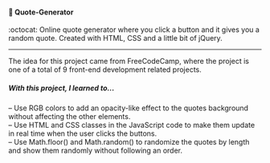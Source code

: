 #### :crystal_ball: Quote-Generator
:octocat: Online quote generator where you click a button and it gives you a random quote. Created with HTML, CSS and a little bit of jQuery.   
***
The idea for this project came from FreeCodeCamp, where the project is one of a total of 9 front-end development related projects. 
##### With this project, I learned to...   
– Use RGB colors to add an opacity-like effect to the quotes background without affecting the other elements.  
– Use HTML and CSS classes in the JavaScript code to make them update in real time when the user clicks the buttons.   
– Use Math.floor() and Math.random() to randomize the quotes by length and show them randomly without following an order.
